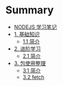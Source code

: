 # Summary
* [NODEJS 学习笔记](README.md)
* [1. 基础知识]()
    * [1.1 简介](note/basis/README.md)
* [2. 进阶学习]()
    * [2.1 简介](note/advanced/README.md)
* [3. 包使用整理]()
    * [3.1 简介](note/package/README.md)
    * [3.2 fetch](note/package/fetch.md)
